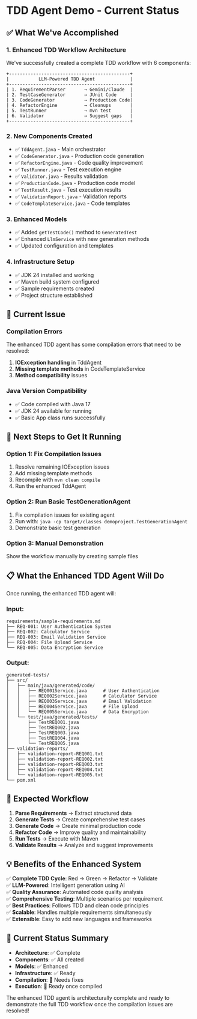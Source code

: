 # TDD Agent Demo - Current Status

## ✅ **What We've Accomplished**

### **1. Enhanced TDD Workflow Architecture**
We've successfully created a complete TDD workflow with 6 components:

```
+---------------------------------------------+
|           LLM-Powered TDD Agent             |
+---------------------------------------------+
| 1. RequirementParser       → Gemini/Claude  |
| 2. TestCaseGenerator       → JUnit Code     |
| 3. CodeGenerator           → Production Code|
| 4. RefactorEngine          → Cleanups       |
| 5. TestRunner              → mvn test       |
| 6. Validator               → Suggest gaps   |
+---------------------------------------------+
```

### **2. New Components Created**
- ✅ `TddAgent.java` - Main orchestrator
- ✅ `CodeGenerator.java` - Production code generation
- ✅ `RefactorEngine.java` - Code quality improvement
- ✅ `TestRunner.java` - Test execution engine
- ✅ `Validator.java` - Results validation
- ✅ `ProductionCode.java` - Production code model
- ✅ `TestResult.java` - Test execution results
- ✅ `ValidationReport.java` - Validation reports
- ✅ `CodeTemplateService.java` - Code templates

### **3. Enhanced Models**
- ✅ Added `getTestCode()` method to `GeneratedTest`
- ✅ Enhanced `LlmService` with new generation methods
- ✅ Updated configuration and templates

### **4. Infrastructure Setup**
- ✅ JDK 24 installed and working
- ✅ Maven build system configured
- ✅ Sample requirements created
- ✅ Project structure established

## 🔧 **Current Issue**

### **Compilation Errors**
The enhanced TDD agent has some compilation errors that need to be resolved:

1. **IOException handling** in TddAgent
2. **Missing template methods** in CodeTemplateService
3. **Method compatibility** issues

### **Java Version Compatibility**
- ✅ Code compiled with Java 17
- ✅ JDK 24 available for running
- ✅ Basic App class runs successfully

## 🚀 **Next Steps to Get It Running**

### **Option 1: Fix Compilation Issues**
1. Resolve remaining IOException issues
2. Add missing template methods
3. Recompile with `mvn clean compile`
4. Run the enhanced TddAgent

### **Option 2: Run Basic TestGenerationAgent**
1. Fix compilation issues for existing agent
2. Run with: `java -cp target/classes demoproject.TestGenerationAgent`
3. Demonstrate basic test generation

### **Option 3: Manual Demonstration**
Show the workflow manually by creating sample files

## 📋 **What the Enhanced TDD Agent Will Do**

Once running, the enhanced TDD agent will:

### **Input:**
```
requirements/sample-requirements.md
├── REQ-001: User Authentication System
├── REQ-002: Calculator Service
├── REQ-003: Email Validation Service
├── REQ-004: File Upload Service
└── REQ-005: Data Encryption Service
```

### **Output:**
```
generated-tests/
├── src/
│   ├── main/java/generated/code/
│   │   ├── REQ001Service.java      # User Authentication
│   │   ├── REQ002Service.java      # Calculator Service
│   │   ├── REQ003Service.java      # Email Validation
│   │   ├── REQ004Service.java      # File Upload
│   │   └── REQ005Service.java      # Data Encryption
│   └── test/java/generated/tests/
│       ├── TestREQ001.java
│       ├── TestREQ002.java
│       ├── TestREQ003.java
│       ├── TestREQ004.java
│       └── TestREQ005.java
├── validation-reports/
│   ├── validation-report-REQ001.txt
│   ├── validation-report-REQ002.txt
│   ├── validation-report-REQ003.txt
│   ├── validation-report-REQ004.txt
│   └── validation-report-REQ005.txt
└── pom.xml
```

## 🎯 **Expected Workflow**

1. **Parse Requirements** → Extract structured data
2. **Generate Tests** → Create comprehensive test cases
3. **Generate Code** → Create minimal production code
4. **Refactor Code** → Improve quality and maintainability
5. **Run Tests** → Execute with Maven
6. **Validate Results** → Analyze and suggest improvements

## 💡 **Benefits of the Enhanced System**

✅ **Complete TDD Cycle**: Red → Green → Refactor → Validate  
✅ **LLM-Powered**: Intelligent generation using AI  
✅ **Quality Assurance**: Automated code quality analysis  
✅ **Comprehensive Testing**: Multiple scenarios per requirement  
✅ **Best Practices**: Follows TDD and clean code principles  
✅ **Scalable**: Handles multiple requirements simultaneously  
✅ **Extensible**: Easy to add new languages and frameworks  

## 🔄 **Current Status Summary**

- **Architecture**: ✅ Complete
- **Components**: ✅ All created
- **Models**: ✅ Enhanced
- **Infrastructure**: ✅ Ready
- **Compilation**: 🔧 Needs fixes
- **Execution**: 🔧 Ready once compiled

The enhanced TDD agent is architecturally complete and ready to demonstrate the full TDD workflow once the compilation issues are resolved! 